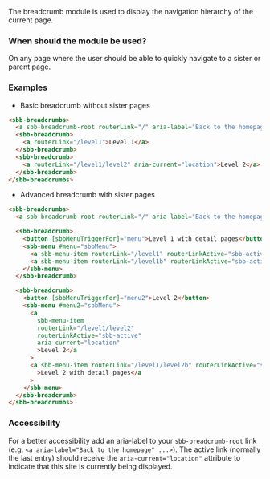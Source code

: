 The breadcrumb module is used to display the navigation hierarchy of the current page.

### When should the module be used?

On any page where the user should be able to quickly navigate to a sister or parent page.

### Examples

- Basic breadcrumb without sister pages

```html
<sbb-breadcrumbs>
  <a sbb-breadcrumb-root routerLink="/" aria-label="Back to the homepage"></a>
  <sbb-breadcrumb>
    <a routerLink="/level1">Level 1</a>
  </sbb-breadcrumb>
  <sbb-breadcrumb>
    <a routerLink="/level1/level2" aria-current="location">Level 2</a>
  </sbb-breadcrumb>
</sbb-breadcrumbs>
```

- Advanced breadcrumb with sister pages

```html
<sbb-breadcrumbs>
  <a sbb-breadcrumb-root routerLink="/" aria-label="Back to the homepage"></a>

  <sbb-breadcrumb>
    <button [sbbMenuTriggerFor]="menu">Level 1 with detail pages</button>
    <sbb-menu #menu="sbbMenu">
      <a sbb-menu-item routerLink="/level1" routerLinkActive="sbb-active">Level 1</a>
      <a sbb-menu-item routerLink="/level1b" routerLinkActive="sbb-active">Level 1b</a>
    </sbb-menu>
  </sbb-breadcrumb>

  <sbb-breadcrumb>
    <button [sbbMenuTriggerFor]="menu2">Level 2</button>
    <sbb-menu #menu2="sbbMenu">
      <a
        sbb-menu-item
        routerLink="/level1/level2"
        routerLinkActive="sbb-active"
        aria-current="location"
        >Level 2</a
      >
      <a sbb-menu-item routerLink="/level1/level2b" routerLinkActive="sbb-active"
        >Level 2 with detail pages</a
      >
    </sbb-menu>
  </sbb-breadcrumb>
</sbb-breadcrumbs>
```

### Accessibility

For a better accessibility add an aria-label to your `sbb-breadcrumb-root` link
(e.g. `<a aria-label="Back to the homepage" ...>`).
The active link (normally the last entry) should receive the `aria-current="location"`
attribute to indicate that this site is currently being displayed.
